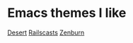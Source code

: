Emacs themes I like
===================

[Desert](https://emacsthemes.com/themes/desert-theme.html)
[Railscasts](https://github.com/mikenichols/railscasts-theme)
[Zenburn](https://github.com/bbatsov/zenburn-emacs)
